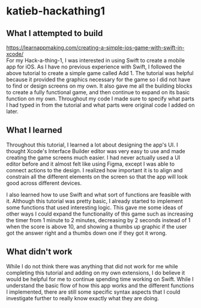 # katieb-hackathing1

## What I attempted to build
https://learnappmaking.com/creating-a-simple-ios-game-with-swift-in-xcode/  
For my Hack-a-thing-1, I was interested in using Swift to create a mobile app for iOS. As I have no previous experience with Swift, I followed the above tutorial to create a simple game called Add 1. The tutorial was helpful because it provided the graphics necessary for the game so I did not have to find or design screens on my own. It also gave me all the building blocks to create a fully functional game, and then continue to expand on its basic function on my own. Throughout my code I made sure to specify what parts I had typed in from the tutorial and what parts were original code I added on later. 

## What I learned
Throughout this tutorial, I learned a lot about designing the app's UI. I thought Xcode's Interface Builder editor was very easy to use and made creating the game screens much easier. I had never actually used a UI editor before and it almost felt like using Figma, except I was able to connect actions to the design. I realized how important it is to align and constrain all the different elements on the screen so that the app will look good across different devices.

I also learned how to use Swift and what sort of functions are feasible with it. Although this tutorial was pretty basic, I already started to implement some functions that used interesting logic. This gave me some ideas of other ways I could expand the functionality of this game such as increasing the timer from 1 minute to 2 minutes, decreasing by 2 seconds instead of 1 when the score is above 10, and showing a thumbs up graphic if the user got the answer right and a thumbs down one if they got it wrong.

## What didn't work
While I do not think there was anything that did not work for me while completing this tutorial and adding on my own extensions, I do believe it would be helpful for me to continue spending time working on Swift. While I understand the basic flow of how this app works and the different functions I implemented, there are still some specific syntax aspects that I could investigate further to really know exactly what they are doing.
